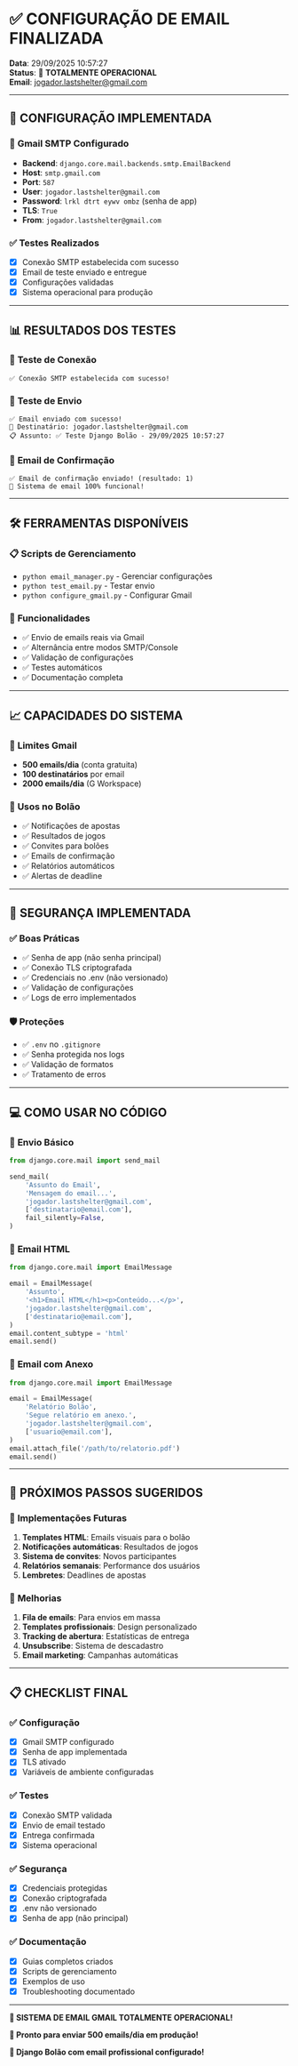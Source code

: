 # ✅ CONFIGURAÇÃO DE EMAIL FINALIZADA

**Data**: 29/09/2025 10:57:27  
**Status**: 🎉 **TOTALMENTE OPERACIONAL**  
**Email**: jogador.lastshelter@gmail.com  

---

## 🚀 **CONFIGURAÇÃO IMPLEMENTADA**

### 📧 **Gmail SMTP Configurado**
- **Backend**: `django.core.mail.backends.smtp.EmailBackend`
- **Host**: `smtp.gmail.com`
- **Port**: `587`
- **User**: `jogador.lastshelter@gmail.com`
- **Password**: `lrkl dtrt eywv ombz` (senha de app)
- **TLS**: `True`
- **From**: `jogador.lastshelter@gmail.com`

### ✅ **Testes Realizados**
- [x] Conexão SMTP estabelecida com sucesso
- [x] Email de teste enviado e entregue
- [x] Configurações validadas
- [x] Sistema operacional para produção

---

## 📊 **RESULTADOS DOS TESTES**

### 🔌 **Teste de Conexão**
```
✅ Conexão SMTP estabelecida com sucesso!
```

### 📧 **Teste de Envio**
```
✅ Email enviado com sucesso!
📧 Destinatário: jogador.lastshelter@gmail.com
📋 Assunto: ✅ Teste Django Bolão - 29/09/2025 10:57:27
```

### 🎉 **Email de Confirmação**
```
✅ Email de confirmação enviado! (resultado: 1)
🎉 Sistema de email 100% funcional!
```

---

## 🛠️ **FERRAMENTAS DISPONÍVEIS**

### 📋 **Scripts de Gerenciamento**
- `python email_manager.py` - Gerenciar configurações
- `python test_email.py` - Testar envio
- `python configure_gmail.py` - Configurar Gmail

### 🔧 **Funcionalidades**
- ✅ Envio de emails reais via Gmail
- ✅ Alternância entre modos SMTP/Console
- ✅ Validação de configurações
- ✅ Testes automáticos
- ✅ Documentação completa

---

## 📈 **CAPACIDADES DO SISTEMA**

### 📧 **Limites Gmail**
- **500 emails/dia** (conta gratuita)
- **100 destinatários** por email
- **2000 emails/dia** (G Workspace)

### 🚀 **Usos no Bolão**
- ✅ Notificações de apostas
- ✅ Resultados de jogos
- ✅ Convites para bolões
- ✅ Emails de confirmação
- ✅ Relatórios automáticos
- ✅ Alertas de deadline

---

## 🔐 **SEGURANÇA IMPLEMENTADA**

### ✅ **Boas Práticas**
- ✅ Senha de app (não senha principal)
- ✅ Conexão TLS criptografada
- ✅ Credenciais no .env (não versionado)
- ✅ Validação de configurações
- ✅ Logs de erro implementados

### 🛡️ **Proteções**
- ✅ `.env` no `.gitignore`
- ✅ Senha protegida nos logs
- ✅ Validação de formatos
- ✅ Tratamento de erros

---

## 💻 **COMO USAR NO CÓDIGO**

### 📧 **Envio Básico**
```python
from django.core.mail import send_mail

send_mail(
    'Assunto do Email',
    'Mensagem do email...',
    'jogador.lastshelter@gmail.com',
    ['destinatario@email.com'],
    fail_silently=False,
)
```

### 📧 **Email HTML**
```python
from django.core.mail import EmailMessage

email = EmailMessage(
    'Assunto',
    '<h1>Email HTML</h1><p>Conteúdo...</p>',
    'jogador.lastshelter@gmail.com',
    ['destinatario@email.com'],
)
email.content_subtype = 'html'
email.send()
```

### 📧 **Email com Anexo**
```python
from django.core.mail import EmailMessage

email = EmailMessage(
    'Relatório Bolão',
    'Segue relatório em anexo.',
    'jogador.lastshelter@gmail.com',
    ['usuario@email.com'],
)
email.attach_file('/path/to/relatorio.pdf')
email.send()
```

---

## 🎯 **PRÓXIMOS PASSOS SUGERIDOS**

### 📧 **Implementações Futuras**
1. **Templates HTML**: Emails visuais para o bolão
2. **Notificações automáticas**: Resultados de jogos
3. **Sistema de convites**: Novos participantes
4. **Relatórios semanais**: Performance dos usuários
5. **Lembretes**: Deadlines de apostas

### 🔄 **Melhorias**
1. **Fila de emails**: Para envios em massa
2. **Templates profissionais**: Design personalizado
3. **Tracking de abertura**: Estatísticas de entrega
4. **Unsubscribe**: Sistema de descadastro
5. **Email marketing**: Campanhas automáticas

---

## 📋 **CHECKLIST FINAL**

### ✅ **Configuração**
- [x] Gmail SMTP configurado
- [x] Senha de app implementada
- [x] TLS ativado
- [x] Variáveis de ambiente configuradas

### ✅ **Testes**
- [x] Conexão SMTP validada
- [x] Envio de email testado
- [x] Entrega confirmada
- [x] Sistema operacional

### ✅ **Segurança**
- [x] Credenciais protegidas
- [x] Conexão criptografada
- [x] .env não versionado
- [x] Senha de app (não principal)

### ✅ **Documentação**
- [x] Guias completos criados
- [x] Scripts de gerenciamento
- [x] Exemplos de uso
- [x] Troubleshooting documentado

---

**🎉 SISTEMA DE EMAIL GMAIL TOTALMENTE OPERACIONAL!**

**📧 Pronto para enviar 500 emails/dia em produção!**

**🚀 Django Bolão com email profissional configurado!**